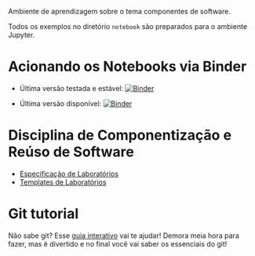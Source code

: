 Ambiente de aprendizagem sobre o tema componentes de software.

Todos os exemplos no diretório `notebook` são preparados para o ambiente Jupyter.

# Acionando os Notebooks via Binder

* Última versão testada e estável:
  [![Binder](https://mybinder.org/badge_logo.svg)](https://mybinder.org/v2/gh/santanche/component2learn/v1.1.2)

* Última versão disponível:
  [![Binder](https://mybinder.org/badge_logo.svg)](https://mybinder.org/v2/gh/santanche/component2learn/master)

# Disciplina de Componentização e Reúso de Software

* [Especificação de Laboratórios](labs/)
* [Templates de Laboratórios](templates/)

# Git tutorial

Não sabe git? Esse [guia interativo](https://learngitbranching.js.org/) vai te ajudar! Demora meia hora para fazer, mas é divertido e no final você vai saber os essenciais do git!
